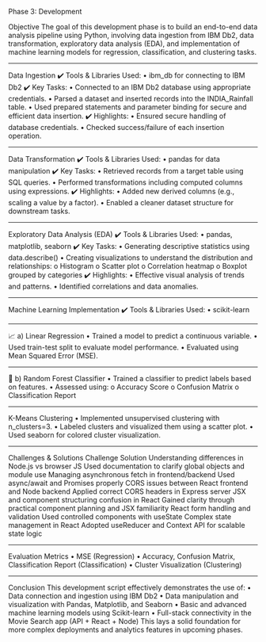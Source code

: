 Phase 3: Development

Objective
The goal of this development phase is to build an end-to-end data analysis pipeline using Python, involving data ingestion from IBM Db2, data transformation, exploratory data analysis (EDA), and implementation of machine learning models for regression, classification, and clustering tasks.
________________________________________
Data Ingestion
✔️ Tools & Libraries Used:
•	ibm_db for connecting to IBM Db2
✔️ Key Tasks:
•	Connected to an IBM Db2 database using appropriate credentials.
•	Parsed a dataset and inserted records into the INDIA_Rainfall table.
•	Used prepared statements and parameter binding for secure and efficient data insertion.
✔️ Highlights:
•	Ensured secure handling of database credentials.
•	Checked success/failure of each insertion operation.
________________________________________
Data Transformation
✔️ Tools & Libraries Used:
•	pandas for data manipulation
✔️ Key Tasks:
•	Retrieved records from a target table using SQL queries.
•	Performed transformations including computed columns using expressions.
✔️ Highlights:
•	Added new derived columns (e.g., scaling a value by a factor).
•	Enabled a cleaner dataset structure for downstream tasks.
________________________________________
Exploratory Data Analysis (EDA)
✔️ Tools & Libraries Used:
•	pandas, matplotlib, seaborn
✔️ Key Tasks:
•	Generating descriptive statistics using data.describe()
•	Creating visualizations to understand the distribution and relationships:
o	Histogram
o	Scatter plot
o	Correlation heatmap
o	Boxplot grouped by categories
✔️ Highlights:
•	Effective visual analysis of trends and patterns.
•	Identified correlations and data anomalies.
________________________________________
Machine Learning Implementation
✔️ Tools & Libraries Used:
•	scikit-learn
________________________________________
📈 a) Linear Regression
•	Trained a model to predict a continuous variable.
•	Used train-test split to evaluate model performance.
•	Evaluated using Mean Squared Error (MSE).
________________________________________
🌲 b) Random Forest Classifier
•	Trained a classifier to predict labels based on features.
•	Assessed using:
o	Accuracy Score
o	Confusion Matrix
o	Classification Report
________________________________________
K-Means Clustering
•	Implemented unsupervised clustering with n_clusters=3.
•	Labeled clusters and visualized them using a scatter plot.
•	Used seaborn for colored cluster visualization.
________________________________________
Challenges & Solutions
Challenge	Solution
Understanding differences in Node.js vs browser JS	Used documentation to clarify global objects and module use
Managing asynchronous fetch in frontend/backend	Used async/await and Promises properly
CORS issues between React frontend and Node backend	Applied correct CORS headers in Express server
JSX and component structuring confusion in React	Gained clarity through practical component planning and JSX familiarity
React form handling and validation	Used controlled components with useState
Complex state management in React	Adopted useReducer and Context API for scalable state logic
________________________________________
Evaluation Metrics
•	MSE (Regression)
•	Accuracy, Confusion Matrix, Classification Report (Classification)
•	Cluster Visualization (Clustering)
________________________________________
Conclusion
This development script effectively demonstrates the use of:
•	Data connection and ingestion using IBM Db2
•	Data manipulation and visualization with Pandas, Matplotlib, and Seaborn
•	Basic and advanced machine learning models using Scikit-learn
•	Full-stack connectivity in the Movie Search app (API + React + Node)
This lays a solid foundation for more complex deployments and analytics features in upcoming phases.
